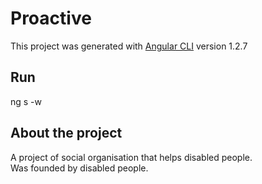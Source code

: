 # Proactive

This project was generated with [Angular CLI](https://github.com/angular/angular-cli) version 1.2.7

## Run
ng s -w

## About the project

A project of social organisation that helps disabled people. <br/>
Was founded by disabled people.




